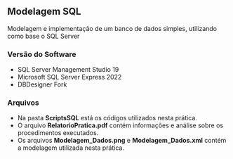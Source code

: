 ## Modelagem SQL 

Modelagem e implementação de um banco de dados simples, utilizando como base o SQL Server


### Versão do Software

* SQL Server Management Studio 19
* Microsoft SQL Server Express 2022
* DBDesigner Fork


### Arquivos

* Na pasta **ScriptsSQL** está os códigos utilizados nesta prática. 
* O arquivo **RelatorioPratica.pdf** contém informações e análise sobre os procedimentos executados.
* Os arquivos **Modelagem_Dados.png** e **Modelagem_Dados.xml** contém a modelagem utilizada nesta prática.


